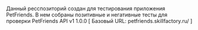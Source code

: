 Данный ресспозиторий создан для тестирования приложения PetFriends. В нем собраны позитивные и негативные тесты для проверки PetFriends API v1
 1.0.0 
[ Базовый URL: petfriends.skillfactory.ru/ ]
